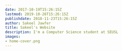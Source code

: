 ```yaml
---
date: 2017-10-19T15:26:15Z
lastmod: 2019-10-26T15:26:15Z
publishdate: 2018-11-23T15:26:15Z
author: Sakeel Jawfer
title: Sakeel's Website
description: I'm a Computer Science student at SEUSL
images:
- home-cover.png
---
```


